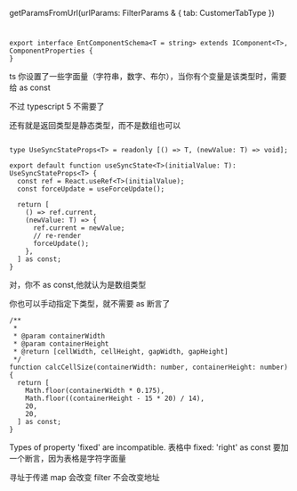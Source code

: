 getParamsFromUrl(urlParams: FilterParams & { tab: CustomerTabType })

#

```
export interface EntComponentSchema<T = string> extends IComponent<T>, ComponentProperties {
}
```

ts 你设置了一些字面量（字符串，数字、布尔），当你有个变量是该类型时，需要给 as const

不过 typescript 5 不需要了

还有就是返回类型是静态类型，而不是数组也可以

```

type UseSyncStateProps<T> = readonly [() => T, (newValue: T) => void];

export default function useSyncState<T>(initialValue: T): UseSyncStateProps<T> {
  const ref = React.useRef<T>(initialValue);
  const forceUpdate = useForceUpdate();

  return [
    () => ref.current,
    (newValue: T) => {
      ref.current = newValue;
      // re-render
      forceUpdate();
    },
  ] as const;
}

```

对，你不 as const,他就认为是数组类型

你也可以手动指定下类型，就不需要 as 断言了

```
/**
 *
 * @param containerWidth
 * @param containerHeight
 * @return [cellWidth, cellHeight, gapWidth, gapHeight]
 */
function calcCellSize(containerWidth: number, containerHeight: number) {
  return [
    Math.floor(containerWidth * 0.175),
    Math.floor((containerHeight - 15 * 20) / 14),
    20,
    20,
  ] as const;
}
```

Types of property 'fixed' are incompatible.
表格中 fixed: 'right' as const 要加一个断言，因为表格是字符字面量

寻址于传递
map 会改变
filter 不会改变地址
